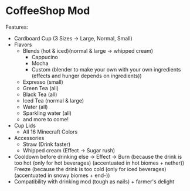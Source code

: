 # CoffeeShop Mod

Features:
- Cardboard Cup (3 Sizes -> Large, Normal, Small)
- Flavors
  - Blends (hot & iced)(normal & large -> whipped cream)
    - Cappucino
    - Mocha
    - Custom (blender to make your own with your own ingredients (effects and hunger depends on ingredients))
  - Expresso (small)
  - Green Tea (all)
  - Black Tea (all)
  - Iced Tea (normal & large)
  - Water (all)
  - Sparkling water (all)
  - and more to come!
- Cup Lids
  - All 16 Minecraft Colors
- Accessories
  - Straw (Drink faster)
  - Whipped cream (Effect -> Sugar rush)
- Cooldown before drinking else -> Effect -> Burn (because the drink is too hot (only for hot beverages) (accentuated in hot biomes + nether))
Freeze (because the drink is too cold (only for iced beverages) (accentuated in snowy biomes + end-))
- Compatibility with drinking mod (tough as nails) + farmer's delight
  